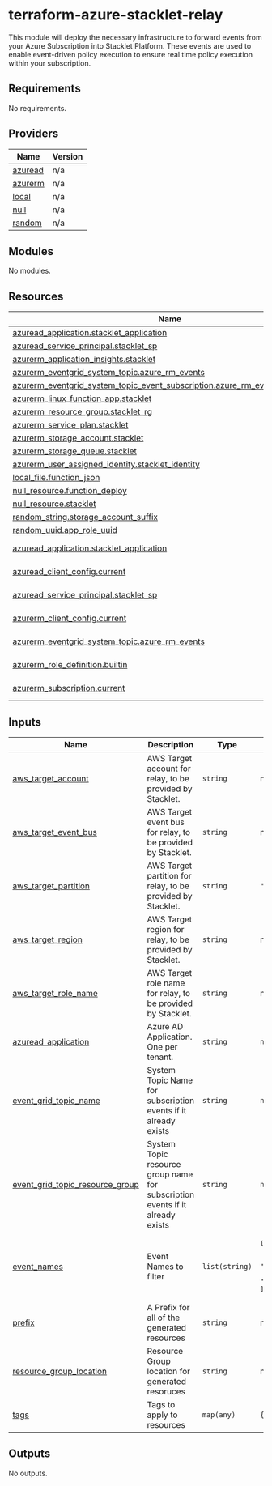 # terraform-azure-stacklet-relay

This module will deploy the necessary infrastructure to forward events from your Azure Subscription into
Stacklet Platform. These events are used to enable event-driven policy execution to ensure real time
policy execution within your subscription.

<!-- BEGIN_TF_DOCS -->
## Requirements

No requirements.

## Providers

| Name | Version |
|------|---------|
| <a name="provider_azuread"></a> [azuread](#provider\_azuread) | n/a |
| <a name="provider_azurerm"></a> [azurerm](#provider\_azurerm) | n/a |
| <a name="provider_local"></a> [local](#provider\_local) | n/a |
| <a name="provider_null"></a> [null](#provider\_null) | n/a |
| <a name="provider_random"></a> [random](#provider\_random) | n/a |

## Modules

No modules.

## Resources

| Name | Type |
|------|------|
| [azuread_application.stacklet_application](https://registry.terraform.io/providers/hashicorp/azuread/latest/docs/resources/application) | resource |
| [azuread_service_principal.stacklet_sp](https://registry.terraform.io/providers/hashicorp/azuread/latest/docs/resources/service_principal) | resource |
| [azurerm_application_insights.stacklet](https://registry.terraform.io/providers/hashicorp/azurerm/latest/docs/resources/application_insights) | resource |
| [azurerm_eventgrid_system_topic.azure_rm_events](https://registry.terraform.io/providers/hashicorp/azurerm/latest/docs/resources/eventgrid_system_topic) | resource |
| [azurerm_eventgrid_system_topic_event_subscription.azure_rm_event_subscription](https://registry.terraform.io/providers/hashicorp/azurerm/latest/docs/resources/eventgrid_system_topic_event_subscription) | resource |
| [azurerm_linux_function_app.stacklet](https://registry.terraform.io/providers/hashicorp/azurerm/latest/docs/resources/linux_function_app) | resource |
| [azurerm_resource_group.stacklet_rg](https://registry.terraform.io/providers/hashicorp/azurerm/latest/docs/resources/resource_group) | resource |
| [azurerm_service_plan.stacklet](https://registry.terraform.io/providers/hashicorp/azurerm/latest/docs/resources/service_plan) | resource |
| [azurerm_storage_account.stacklet](https://registry.terraform.io/providers/hashicorp/azurerm/latest/docs/resources/storage_account) | resource |
| [azurerm_storage_queue.stacklet](https://registry.terraform.io/providers/hashicorp/azurerm/latest/docs/resources/storage_queue) | resource |
| [azurerm_user_assigned_identity.stacklet_identity](https://registry.terraform.io/providers/hashicorp/azurerm/latest/docs/resources/user_assigned_identity) | resource |
| [local_file.function_json](https://registry.terraform.io/providers/hashicorp/local/latest/docs/resources/file) | resource |
| [null_resource.function_deploy](https://registry.terraform.io/providers/hashicorp/null/latest/docs/resources/resource) | resource |
| [null_resource.stacklet](https://registry.terraform.io/providers/hashicorp/null/latest/docs/resources/resource) | resource |
| [random_string.storage_account_suffix](https://registry.terraform.io/providers/hashicorp/random/latest/docs/resources/string) | resource |
| [random_uuid.app_role_uuid](https://registry.terraform.io/providers/hashicorp/random/latest/docs/resources/uuid) | resource |
| [azuread_application.stacklet_application](https://registry.terraform.io/providers/hashicorp/azuread/latest/docs/data-sources/application) | data source |
| [azuread_client_config.current](https://registry.terraform.io/providers/hashicorp/azuread/latest/docs/data-sources/client_config) | data source |
| [azuread_service_principal.stacklet_sp](https://registry.terraform.io/providers/hashicorp/azuread/latest/docs/data-sources/service_principal) | data source |
| [azurerm_client_config.current](https://registry.terraform.io/providers/hashicorp/azurerm/latest/docs/data-sources/client_config) | data source |
| [azurerm_eventgrid_system_topic.azure_rm_events](https://registry.terraform.io/providers/hashicorp/azurerm/latest/docs/data-sources/eventgrid_system_topic) | data source |
| [azurerm_role_definition.builtin](https://registry.terraform.io/providers/hashicorp/azurerm/latest/docs/data-sources/role_definition) | data source |
| [azurerm_subscription.current](https://registry.terraform.io/providers/hashicorp/azurerm/latest/docs/data-sources/subscription) | data source |

## Inputs

| Name | Description | Type | Default | Required |
|------|-------------|------|---------|:--------:|
| <a name="input_aws_target_account"></a> [aws\_target\_account](#input\_aws\_target\_account) | AWS Target account for relay, to be provided by Stacklet. | `string` | n/a | yes |
| <a name="input_aws_target_event_bus"></a> [aws\_target\_event\_bus](#input\_aws\_target\_event\_bus) | AWS Target event bus for relay, to be provided by Stacklet. | `string` | n/a | yes |
| <a name="input_aws_target_partition"></a> [aws\_target\_partition](#input\_aws\_target\_partition) | AWS Target partition for relay, to be provided by Stacklet. | `string` | `"aws"` | no |
| <a name="input_aws_target_region"></a> [aws\_target\_region](#input\_aws\_target\_region) | AWS Target region for relay, to be provided by Stacklet. | `string` | n/a | yes |
| <a name="input_aws_target_role_name"></a> [aws\_target\_role\_name](#input\_aws\_target\_role\_name) | AWS Target role name for relay, to be provided by Stacklet. | `string` | n/a | yes |
| <a name="input_azuread_application"></a> [azuread\_application](#input\_azuread\_application) | Azure AD Application. One per tenant. | `string` | `null` | no |
| <a name="input_event_grid_topic_name"></a> [event\_grid\_topic\_name](#input\_event\_grid\_topic\_name) | System Topic Name for subscription events if it already exists | `string` | `null` | no |
| <a name="input_event_grid_topic_resource_group"></a> [event\_grid\_topic\_resource\_group](#input\_event\_grid\_topic\_resource\_group) | System Topic resource group name for subscription events if it already exists | `string` | `null` | no |
| <a name="input_event_names"></a> [event\_names](#input\_event\_names) | Event Names to filter | `list(string)` | <pre>[<br/>  "Microsoft.Resources.ResourceWriteSuccess",<br/>  "Microsoft.Resources.ResourceActionSuccess",<br/>  "Microsoft.Resources.ResourceDeleteSuccess"<br/>]</pre> | no |
| <a name="input_prefix"></a> [prefix](#input\_prefix) | A Prefix for all of the generated resources | `string` | n/a | yes |
| <a name="input_resource_group_location"></a> [resource\_group\_location](#input\_resource\_group\_location) | Resource Group location for generated resoruces | `string` | n/a | yes |
| <a name="input_tags"></a> [tags](#input\_tags) | Tags to apply to resources | `map(any)` | `{}` | no |

## Outputs

No outputs.
<!-- END_TF_DOCS -->
